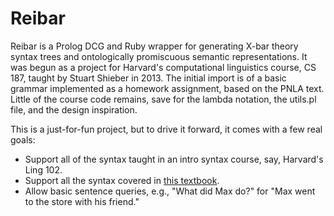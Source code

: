 Reibar
======

Reibar is a Prolog DCG and Ruby wrapper for generating X-bar theory syntax
trees and ontologically promiscuous semantic representations.  It was begun as
a project for Harvard's computational linguistics course, CS 187, taught by
Stuart Shieber in 2013.  The initial import is of a basic grammar implemented
as a homework assignment, based on the PNLA text.  Little of the course code
remains, save for the lambda notation, the utils.pl file, and the design
inspiration.

This is a just-for-fun project, but to drive it forward, it comes with a few
real goals:

- Support all of the syntax taught in an intro syntax course, say, Harvard's
  Ling 102.
- Support all the syntax covered in [this textbook][1].
- Allow basic sentence queries, e.g., "What did Max do?" for "Max went to the
  store with his friend."


[1]:  http://www.ling.upenn.edu/~beatrice/syntax-textbook/
